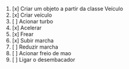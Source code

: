 1. [x] Criar um objeto a partir da classe Veículo
2. [x] Criar veículo
3. [ ] Acionar turbo
4. [x] Acelerar
5. [x] Frear 
6. [x] Subir marcha
7. [ ] Reduzir marcha
8. [ ] Acionar freio de mao
9. [ ] Ligar o desembacador


